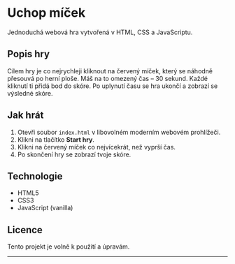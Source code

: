 # Uchop míček

Jednoduchá webová hra vytvořená v HTML, CSS a JavaScriptu.

## Popis hry

Cílem hry je co nejrychleji kliknout na červený míček, který se náhodně přesouvá po herní ploše. Máš na to omezený čas – 30 sekund. Každé kliknutí ti přidá bod do skóre. Po uplynutí času se hra ukončí a zobrazí se výsledné skóre.

## Jak hrát

1. Otevři soubor `index.html` v libovolném moderním webovém prohlížeči.
2. Klikni na tlačítko **Start hry**.
3. Klikni na červený míček co nejvícekrát, než vyprší čas.
4. Po skončení hry se zobrazí tvoje skóre.

## Technologie

- HTML5
- CSS3
- JavaScript (vanilla)

## Licence

Tento projekt je volně k použití a úpravám.

---
